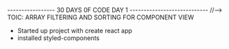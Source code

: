 ----------------- 30 DAYS 0F CODE DAY 1 ----------------------------
//--> TOIC: ARRAY FILTERING AND SORTING FOR COMPONENT VIEW

- Started up project with create react app
- installed styled-components
